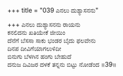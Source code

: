+++
title = "039 ಎನಲು ದುಶ್ಯಾಸನನು"

+++
ಎನಲು ದುಶ್ಯಾಸನನು ರಾಯನು  
ಕನಲಿದನು ಖತಿಯೇಕೆ ಜೀಯಿಂ  
ದೆನೆಗೆ ಬೆಸಸಾ ಸಾಕು ಭಂಡರ ಬೈದು ಫಲವೇನು  
ದಿನಪ ದೀವಿಗೆಯಾಗಲುಳಿದೀ  
ಬಿನುಗು ಬೆಳಗಿನ ಹಂಗು ಬೇಹುದೆ  
ದನುಜ ದಿವಿಜರ ದಳಕೆ ತನ್ನನು ಬಿಟ್ಟು ನೋಡೆಂದ    ॥39॥